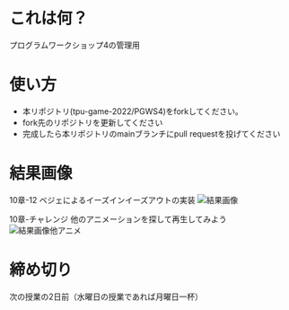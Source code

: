 # これは何？
プログラムワークショップ4の管理用

# 使い方

- 本リポジトリ(tpu-game-2022/PGWS4)をforkしてください。
- fork先のリポジトリを更新してください
- 完成したら本リポジトリのmainブランチにpull requestを投げてください

# 結果画像

10章-12 ベジェによるイーズインイーズアウトの実装
![結果画像](https://user-images.githubusercontent.com/71791660/214274888-18d7a9fc-9010-41ff-a194-0359aeacf816.gif)

10章-チャレンジ 他のアニメーションを探して再生してみよう
![結果画像他アニメ](https://user-images.githubusercontent.com/71791660/214274911-de351541-d182-4ea2-88f7-186e93e74d1d.gif)


# 締め切り
次の授業の2日前（水曜日の授業であれば月曜日一杯）
